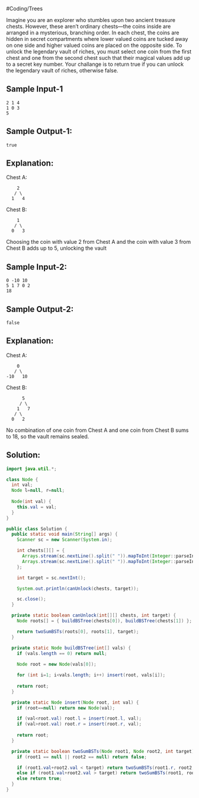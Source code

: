 #Coding/Trees 

Imagine you are an explorer who stumbles upon two ancient treasure chests. However, these aren’t ordinary chests—the coins inside are arranged in a mysterious, branching order. In each chest, the coins are hidden in secret compartments where lower valued coins are tucked away on one side and higher valued coins are placed on the opposite side. To unlock the legendary vault of riches, you must select one coin from the first chest and one from the second chest such that their magical values add up to a secret key number.
Your challange is to return true if you can unlock the legendary vault of riches, otherwise false.

Sample Input-1
----------
```
2 1 4
1 0 3
5
```

Sample Output-1:
----------
```
true
```

Explanation:
----------
Chest A:
```
    2
   / \
  1   4
```

Chest B:
```
    1
   / \
  0   3
```

Choosing the coin with value 2 from Chest A and the coin with value 3 from Chest B adds up to 5, unlocking the vault

Sample Input-2:
----------
```
0 -10 10
5 1 7 0 2
18
```

Sample Output-2:
----------
```
false
```

Explanation:
----------
Chest A:
```
    0
   / \
-10   10
```

Chest B:
```
      5
     / \
    1   7
   / \
  0   2
```

No combination of one coin from Chest A and one coin from Chest B 
sums to 18, so the vault remains sealed.

## Solution:

```java
import java.util.*;

class Node {
  int val;
  Node l=null, r=null;
  
  Node(int val) {
    this.val = val;
  }
}

public class Solution {
  public static void main(String[] args) {
    Scanner sc = new Scanner(System.in);

    int chests[][] = {
      Arrays.stream(sc.nextLine().split(" ")).mapToInt(Integer::parseInt).toArray(),
      Arrays.stream(sc.nextLine().split(" ")).mapToInt(Integer::parseInt).toArray()
    };

    int target = sc.nextInt();

    System.out.println(canUnlock(chests, target));

    sc.close();
  }

  private static boolean canUnlock(int[][] chests, int target) {
    Node roots[] = { buildBSTree(chests[0]), buildBSTree(chests[1]) };

    return twoSumBSTs(roots[0], roots[1], target);
  }

  private static Node buildBSTree(int[] vals) {
    if (vals.length == 0) return null;
    
    Node root = new Node(vals[0]);

    for (int i=1; i<vals.length; i++) insert(root, vals[i]);
    
    return root;
  }

  private static Node insert(Node root, int val) {
    if (root==null) return new Node(val);

    if (val<root.val) root.l = insert(root.l, val);
    if (val>root.val) root.r = insert(root.r, val);
    
    return root;
  }

  private static boolean twoSumBSTs(Node root1, Node root2, int target) {
    if (root1 == null || root2 == null) return false;

    if (root1.val+root2.val < target) return twoSumBSTs(root1.r, root2, target) || twoSumBSTs(root1, root2.r, target);
    else if (root1.val+root2.val > target) return twoSumBSTs(root1, root2.l, target) || twoSumBSTs(root1.l, root2, target);
    else return true;
  }
}
```
